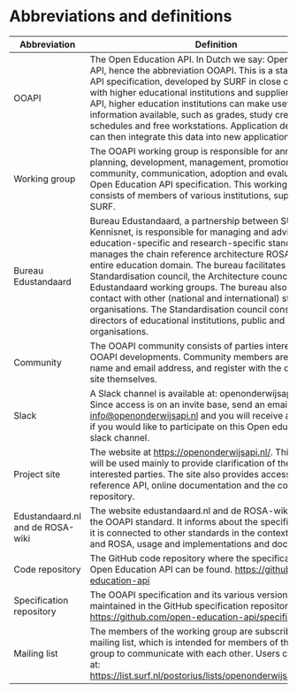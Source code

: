 # Abbreviations and definitions

| Abbreviation                     | Definition                                                                                                                                                                                                                                                                                                                                                                                                                                                                                                                                                                              |
| -------------------------------- | --------------------------------------------------------------------------------------------------------------------------------------------------------------------------------------------------------------------------------------------------------------------------------------------------------------------------------------------------------------------------------------------------------------------------------------------------------------------------------------------------------------------------------------------------------------------------------------- |
| OOAPI                            | The Open Education API. In Dutch we say: Open Onderwijs API, hence the abbreviation OOAPI. This is a standardized API specification, developed by SURF in close collaboration with higher educational institutions and suppliers. Using this API, higher education institutions can make useful information available, such as grades, study credits, schedules and free workstations. Application developers can then integrate this data into new applications.                                                                                                                       |
| Working group                    | The OOAPI working group is responsible for annual planning, development, management, promotion, community, communication, adoption and evaluation of the Open Education API specification. This working group consists of members of various institutions, suppliers and SURF.                                                                                                                                                                                                                                                                                                          |
| Bureau Edustandaard              | Bureau Edustandaard, a partnership between SURF and Kennisnet, is responsible for managing and advising on education-specific and research-specific standards. And manages the chain reference architecture ROSA for the entire education domain. The bureau facilitates the Standardisation council, the Architecture council and the Edustandaard working groups. The bureau also maintains contact with other (national and international) standards organisations. The Standardisation council consists of directors of educational institutions, public and private organisations. |
| Community                        | The OOAPI community consists of parties interested in OOAPI developments. Community members are known by name and email address, and register with the community site themselves.                                                                                                                                                                                                                                                                                                                                                                                                       |
| Slack                            | A Slack channel is available at: openonderwijsapi.slack.com Since access is on an invite base, send an email to info@openonderwijsapi.nl and you will receive an invitation if you would like to participate on this Open education API slack channel.                                                                                                                                                                                                                                                                                                                                  |
| Project site                     | The website at https://openonderwijsapi.nl/. This website will be used mainly to provide clarification of the project to interested parties. The site also provides access to the reference API, online documentation and the code repository.                                                                                                                                                                                                                                                                                                                                       |
| Edustandaard.nl and de ROSA-wiki | The website edustandaard.nl and de ROSA-wiki promote the OOAPI standard. It informs about the specification, how it is connected to other standards in the context of HORA and ROSA, usage and implementations and documentation.                                                                                                                                                                                                                                                                                                                                                       |
| Code repository                  | The GitHub code repository where the specification for the Open Education API can be found. https://github.com/open-education-api                                                                                                                                                                                                                                                                                                                                                                                                                                                       |
| Specification repository         | The OOAPI specification and its various versions are maintained in the GitHub specification repository: https://github.com/open-education-api/specification                                                                                                                                                                                                                                                                                                                                                                                                                             |
| Mailing list                     | The members of the working group are subscribed to the mailing list, which is intended for members of the working group to communicate with each other. Users can subscribe at: https://list.surf.nl/postorius/lists/openonderwijsapi.list.surf.nl                                                                                                                                                                                                                                                                                                                                               |
